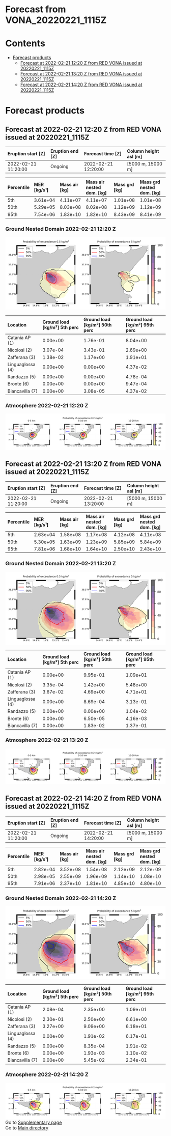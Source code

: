 
Forecast from VONA_20220221_1115Z
=================================

Contents
========

* [Forecast products](#forecast-products)
	* [Forecast at 2022-02-21 12:20 Z from RED VONA issued at 20220221_1115Z](#forecast-at-2022-02-21-1220-z-from-red-vona-issued-at-20220221_1115z)
	* [Forecast at 2022-02-21 13:20 Z from RED VONA issued at 20220221_1115Z](#forecast-at-2022-02-21-1320-z-from-red-vona-issued-at-20220221_1115z)
	* [Forecast at 2022-02-21 14:20 Z from RED VONA issued at 20220221_1115Z](#forecast-at-2022-02-21-1420-z-from-red-vona-issued-at-20220221_1115z)

# Forecast products

## Forecast at 2022-02-21 12:20 Z from RED VONA issued at 20220221_1115Z
  

|Eruption start [Z]|Eruption end [Z]|Forecast time [Z]|Column height asl [m]|
| :--- | :--- | :--- | :--- |
|2022-02-21 11:20:00|Ongoing|2022-02-21 12:20:00|[5000 m, 15000 m]|
  
  

|Percentile|MER [kg/s¹]|Mass air [kg]|Mass air nested dom. [kg]|Mass grd [kg]|Mass grd nested dom. [kg]|
| :--- | :--- | :--- | :--- | :--- | :--- |
|5th|3.61e+04|4.11e+07|4.11e+07|1.01e+08|1.01e+08|
|50th|5.29e+05|8.03e+08|8.02e+08|1.12e+09|1.12e+09|
|95th|7.54e+06|1.83e+10|1.82e+10|8.43e+09|8.41e+09|
  

### Ground Nested Domain 2022-02-21 12:20 Z
  
![](./figures/probability_grd_2022_02_21_1220_grid_1_1.png)  
  
  
  
  
  
  

|Location|Ground load [kg/m²] 5th perc|Ground load [kg/m²] 50th perc|Ground load [kg/m²] 95th perc|
| :--- | :--- | :--- | :--- |
|Catania AP (1)|0.00e+00|1.76e-01|8.04e+00|
|Nicolosi (2)|3.07e-04|3.43e-01|2.69e+00|
|Zafferana (3)|1.38e-02|1.17e+00|1.91e+01|
|Linguaglossa (4)|0.00e+00|0.00e+00|4.37e-02|
|Randazzo (5)|0.00e+00|0.00e+00|4.78e-04|
|Bronte (6)|0.00e+00|0.00e+00|9.47e-04|
|Biancavilla (7)|0.00e+00|3.08e-05|4.37e-02|
  

### Atmosphere 2022-02-21 12:20 Z
  
![](./figures/probability_air_2022_02_21_1220_grid_2_conclev_1_1.png)
## Forecast at 2022-02-21 13:20 Z from RED VONA issued at 20220221_1115Z
  

|Eruption start [Z]|Eruption end [Z]|Forecast time [Z]|Column height asl [m]|
| :--- | :--- | :--- | :--- |
|2022-02-21 11:20:00|Ongoing|2022-02-21 13:20:00|[5000 m, 15000 m]|
  
  

|Percentile|MER [kg/s¹]|Mass air [kg]|Mass air nested dom. [kg]|Mass grd [kg]|Mass grd nested dom. [kg]|
| :--- | :--- | :--- | :--- | :--- | :--- |
|5th|2.63e+04|1.58e+08|1.17e+08|4.12e+08|4.11e+08|
|50th|5.30e+05|1.63e+09|1.23e+09|5.85e+09|5.84e+09|
|95th|7.81e+06|1.68e+10|1.64e+10|2.50e+10|2.43e+10|
  

### Ground Nested Domain 2022-02-21 13:20 Z
  
![](./figures/probability_grd_2022_02_21_1320_grid_1_2.png)  
  
  
  
  
  
  

|Location|Ground load [kg/m²] 5th perc|Ground load [kg/m²] 50th perc|Ground load [kg/m²] 95th perc|
| :--- | :--- | :--- | :--- |
|Catania AP (1)|0.00e+00|9.95e-01|1.09e+01|
|Nicolosi (2)|3.35e-04|1.42e+00|5.48e+00|
|Zafferana (3)|3.67e-02|4.69e+00|4.71e+01|
|Linguaglossa (4)|0.00e+00|8.69e-04|3.13e-01|
|Randazzo (5)|0.00e+00|0.00e+00|1.04e-02|
|Bronte (6)|0.00e+00|6.50e-05|4.16e-03|
|Biancavilla (7)|0.00e+00|1.83e-02|1.37e-01|
  

### Atmosphere 2022-02-21 13:20 Z
  
![](./figures/probability_air_2022_02_21_1320_grid_2_conclev_1_2.png)
## Forecast at 2022-02-21 14:20 Z from RED VONA issued at 20220221_1115Z
  

|Eruption start [Z]|Eruption end [Z]|Forecast time [Z]|Column height asl [m]|
| :--- | :--- | :--- | :--- |
|2022-02-21 11:20:00|Ongoing|2022-02-21 14:20:00|[5000 m, 15000 m]|
  
  

|Percentile|MER [kg/s¹]|Mass air [kg]|Mass air nested dom. [kg]|Mass grd [kg]|Mass grd nested dom. [kg]|
| :--- | :--- | :--- | :--- | :--- | :--- |
|5th|2.82e+04|3.52e+08|1.54e+08|2.12e+09|2.12e+09|
|50th|2.98e+05|2.55e+09|1.96e+09|1.14e+10|1.08e+10|
|95th|7.91e+06|2.37e+10|1.81e+10|4.85e+10|4.80e+10|
  

### Ground Nested Domain 2022-02-21 14:20 Z
  
![](./figures/probability_grd_2022_02_21_1420_grid_1_3.png)  
  
  
  
  
  
  

|Location|Ground load [kg/m²] 5th perc|Ground load [kg/m²] 50th perc|Ground load [kg/m²] 95th perc|
| :--- | :--- | :--- | :--- |
|Catania AP (1)|2.08e-04|2.35e+00|1.09e+01|
|Nicolosi (2)|2.30e-01|2.50e+00|6.61e+00|
|Zafferana (3)|3.27e+00|9.09e+00|6.18e+01|
|Linguaglossa (4)|0.00e+00|1.91e-02|6.17e-01|
|Randazzo (5)|0.00e+00|8.35e-04|1.91e-02|
|Bronte (6)|0.00e+00|1.93e-03|1.10e-02|
|Biancavilla (7)|0.00e+00|5.45e-02|2.34e-01|
  

### Atmosphere 2022-02-21 14:20 Z
  
![](./figures/probability_air_2022_02_21_1420_grid_2_conclev_1_3.png)  
Go to [Supplementary page](Supplementary_page.md)  
Go to [Main directory](https://github.com/federicapardini/Real_time_ash_forecast)